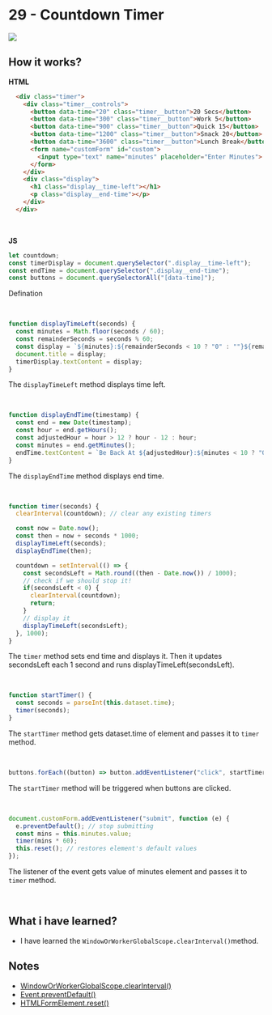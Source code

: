 # 29 - Countdown Timer

![](https://github.com/erhanersoz/JavaScript30/blob/master/Screenshots/demo_29.gif?raw=true)

## How it works?

**HTML**

```html
  <div class="timer">
    <div class="timer__controls">
      <button data-time="20" class="timer__button">20 Secs</button>
      <button data-time="300" class="timer__button">Work 5</button>
      <button data-time="900" class="timer__button">Quick 15</button>
      <button data-time="1200" class="timer__button">Snack 20</button>
      <button data-time="3600" class="timer__button">Lunch Break</button>
      <form name="customForm" id="custom">
        <input type="text" name="minutes" placeholder="Enter Minutes">
      </form>
    </div>
    <div class="display">
      <h1 class="display__time-left"></h1>
      <p class="display__end-time"></p>
    </div>
  </div>
```

<br/>

**JS**

```js
let countdown;
const timerDisplay = document.querySelector(".display__time-left");
const endTime = document.querySelector(".display__end-time");
const buttons = document.querySelectorAll("[data-time]");
```
Defination

<br/>

```js
function displayTimeLeft(seconds) {
  const minutes = Math.floor(seconds / 60);
  const remainderSeconds = seconds % 60;
  const display = `${minutes}:${remainderSeconds < 10 ? "0" : ""}${remainderSeconds}`;
  document.title = display;
  timerDisplay.textContent = display;
}
```
The `displayTimeLeft` method displays time left.

<br/>

```js
function displayEndTime(timestamp) {
  const end = new Date(timestamp);
  const hour = end.getHours();
  const adjustedHour = hour > 12 ? hour - 12 : hour;
  const minutes = end.getMinutes();
  endTime.textContent = `Be Back At ${adjustedHour}:${minutes < 10 ? "0" : ""}${minutes}`;
}
```

The `displayEndTime` method displays end time.

<br/>

```js
function timer(seconds) {
  clearInterval(countdown); // clear any existing timers

  const now = Date.now();
  const then = now + seconds * 1000;
  displayTimeLeft(seconds);
  displayEndTime(then);

  countdown = setInterval(() => {
    const secondsLeft = Math.round((then - Date.now()) / 1000);
    // check if we should stop it!
    if(secondsLeft < 0) {
      clearInterval(countdown);
      return;
    }
    // display it
    displayTimeLeft(secondsLeft);
  }, 1000);
}
```

The `timer` method sets end time and displays it. Then it updates secondsLeft each 1 second and runs displayTimeLeft(secondsLeft).

<br/>

```js
function startTimer() {
  const seconds = parseInt(this.dataset.time);
  timer(seconds);
}
```

The `startTimer` method gets dataset.time of element and passes it to `timer` method.

<br/>

```js
buttons.forEach((button) => button.addEventListener("click", startTimer));
```

The `startTimer` method will be triggered when buttons are clicked.

<br/>

```js
document.customForm.addEventListener("submit", function (e) {
  e.preventDefault(); // stop submitting
  const mins = this.minutes.value;
  timer(mins * 60);
  this.reset(); // restores element's default values
});
```

The listener of the event gets value of minutes element and passes it to `timer` method.

<br/>

## What i have learned?

- I have learned the `WindowOrWorkerGlobalScope.clearInterval()`method.


## Notes

- [WindowOrWorkerGlobalScope.clearInterval()](https://developer.mozilla.org/en-US/docs/Web/API/WindowOrWorkerGlobalScope/clearInterval)
- [Event.preventDefault\(\)](https://developer.mozilla.org/en-US/docs/Web/API/Event/preventDefault)
- [HTMLFormElement.reset\(\)](https://developer.mozilla.org/en-US/docs/Web/API/HTMLFormElement/reset)
